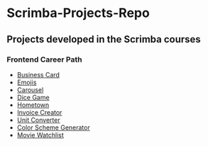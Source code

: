 # Scrimba-Projects-Repo
<h2>Projects developed in the Scrimba courses</h2>
<h3>Frontend Career Path</h3>
<ul>
  <li><a href="Frontend-career-path/Business-Card/index.html">Business Card</a></li>
  <li><a href="Frontend-career-path/Emojis/index.html">Emojis</a></li>
  <li><a href="Frontend-career-path/Carousel/index.html">Carousel</a></li>
  <li><a href="Frontend-career-path/Dice-Game/index.html">Dice Game</a></li>
  <li><a href="Frontend-career-path/Hometown/index.html">Hometown</a></li>
  <li><a href="Frontend-career-path/Invoice-Creator/index.html">Invoice Creator</a></li>
  <li><a href="Frontend-career-path/Unit-Converter/index.html">Unit Converter</a></li>
  <li><a href="Frontend-career-path/Color-Scheme-Generator/index.html">Color Scheme Generator</a></li>
  <li><a href="Frontend-career-path/Movie-watchlist/index.html">Movie Watchlist</a></li>
</ul>
